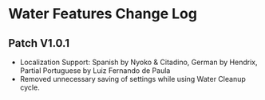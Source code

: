 # Water Features Change Log
## Patch V1.0.1
* Localization Support: Spanish by Nyoko & Citadino, German by Hendrix, Partial Portuguese by Luiz Fernando de Paula
* Removed unnecessary saving of settings while using Water Cleanup cycle.